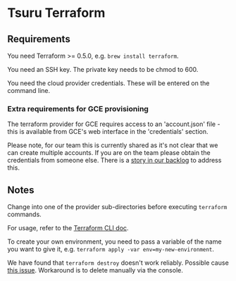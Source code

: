 # Tsuru Terraform

## Requirements

You need Terraform >= 0.5.0, e.g. `brew install terraform`.

You need an SSH key. The private key needs to be chmod to 600.

You need the cloud provider credentials. These will be entered on the command line.

### Extra requirements for GCE provisioning

The terraform provider for GCE requires access to an 'account.json' file - this is available from GCE's web interface in the 'credentials' section.

Please note, for our team this is currently shared as it's not clear that we can create multiple accounts. If you are on the team please obtain the credentials from someone else. There is a [story in our backlog](https://www.pivotaltracker.com/n/projects/1275640/stories/93990946) to address this.

## Notes

Change into one of the provider sub-directories before executing `terraform` commands.

For usage, refer to the [Terraform CLI doc](https://www.terraform.io/docs/commands/index.html).

To create your own environment, you need to pass a variable of the name you want to give it, e.g. `terraform apply -var env=my-new-environment`.

We have found that `terraform destroy` doesn't work reliably. Possible cause [this issue](https://github.com/hashicorp/terraform/issues/1203). Workaround is to delete manually via the console.

